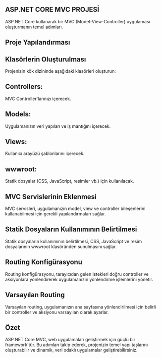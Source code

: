 ASP.NET CORE MVC PROJESİ
-
ASP.NET Core kullanarak bir MVC (Model-View-Controller) uygulaması oluşturmanın temel adımları.

Proje Yapılandırması
-

Klasörlerin Oluşturulması
-
Projenizin kök dizininde aşağıdaki klasörleri oluşturun:

Controllers:
-
MVC Controller'larınızı içerecek.

Models:
-
Uygulamanızın veri yapıları ve iş mantığını içerecek.

Views:
-
Kullanıcı arayüzü şablonlarını içerecek.

wwwroot:
-
Statik dosyalar (CSS, JavaScript, resimler vb.) için kullanılacak.



MVC Servislerinin Eklenmesi
-
MVC servisleri, uygulamanızın model, view ve controller bileşenlerini kullanabilmesi için gerekli yapılandırmaları sağlar.


Statik Dosyaların Kullanımının Belirtilmesi
-
Statik dosyaların kullanımının belirtilmesi, CSS, JavaScript ve resim dosyalarının wwwroot klasöründen sunulmasını sağlar.

Routing Konfigürasyonu
-
 Routing konfigürasyonu, tarayıcıdan gelen istekleri doğru controller ve aksiyonlara yönlendirerek uygulamanızın yönlendirme işlemlerini yönetir.


Varsayılan Routing
-
Varsayılan routing, uygulamanızın ana sayfasına yönlendirilmesi için belirli bir controller ve aksiyonu varsayılan olarak ayarlar.


Özet
-
ASP.NET Core MVC, web uygulamaları geliştirmek için güçlü bir framework'tür. Bu adımları takip ederek, projenizin temel yapı taşlarını oluşturabilir ve dinamik, veri odaklı uygulamalar geliştirebilirsiniz.

